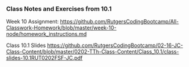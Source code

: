 ### Class Notes and Exercises from 10.1

Week 10 Assignment:
https://github.com/RutgersCodingBootcamp/All-Classwork-Homework/blob/master/week-10-node/homework_instructions.md

Class 10.1 Slides
https://github.com/RutgersCodingBootcamp/02-16-JC-Class-Content/blob/master/0202-TTh-Class-Content/Class_10.1/class-slides-10.1RUT0202FSF-JC.pdf
